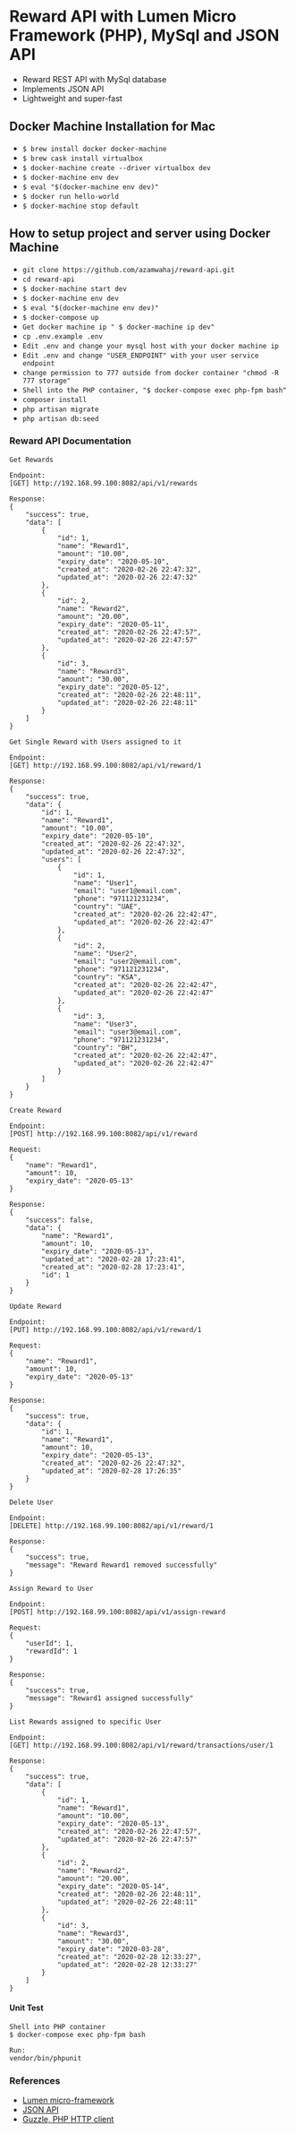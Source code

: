 # Reward API with Lumen Micro Framework (PHP), MySql and JSON API
- Reward REST API with MySql database 
- Implements JSON API
- Lightweight and super-fast

## Docker Machine Installation for Mac

- `$ brew install docker docker-machine`
- `$ brew cask install virtualbox`
- `$ docker-machine create --driver virtualbox dev`
- `$ docker-machine env dev`
- `$ eval "$(docker-machine env dev)"`
- `$ docker run hello-world`
- `$ docker-machine stop default`

## How to setup project and server using Docker Machine
- `git clone https://github.com/azamwahaj/reward-api.git`
- `cd reward-api`
- `$ docker-machine start dev`
- `$ docker-machine env dev`
- `$ eval "$(docker-machine env dev)"`
- `$ docker-compose up` 
- `Get docker machine ip " $ docker-machine ip dev"` 
- `cp .env.example .env`
- `Edit .env and change your mysql host with your docker machine ip`
- `Edit .env and change "USER_ENDPOINT" with your user service endpoint`
- `change permission to 777 outside from docker container "chmod -R 777 storage"`
- `Shell into the PHP container, "$ docker-compose exec php-fpm bash"`
- `composer install`
- `php artisan migrate`
- `php artisan db:seed`

### Reward API Documentation

```
Get Rewards

Endpoint:
[GET] http://192.168.99.100:8082/api/v1/rewards

Response:
{
    "success": true,
    "data": [
        {
            "id": 1,
            "name": "Reward1",
            "amount": "10.00",
            "expiry_date": "2020-05-10",
            "created_at": "2020-02-26 22:47:32",
            "updated_at": "2020-02-26 22:47:32"
        },
        {
            "id": 2,
            "name": "Reward2",
            "amount": "20.00",
            "expiry_date": "2020-05-11",
            "created_at": "2020-02-26 22:47:57",
            "updated_at": "2020-02-26 22:47:57"
        },
        {
            "id": 3,
            "name": "Reward3",
            "amount": "30.00",
            "expiry_date": "2020-05-12",
            "created_at": "2020-02-26 22:48:11",
            "updated_at": "2020-02-26 22:48:11"
        }
    ]
}
```

```
Get Single Reward with Users assigned to it

Endpoint:
[GET] http://192.168.99.100:8082/api/v1/reward/1

Response:
{
    "success": true,
    "data": {
        "id": 1,
        "name": "Reward1",
        "amount": "10.00",
        "expiry_date": "2020-05-10",
        "created_at": "2020-02-26 22:47:32",
        "updated_at": "2020-02-26 22:47:32",
        "users": [
            {
                "id": 1,
                "name": "User1",
                "email": "user1@email.com",
                "phone": "971121231234",
                "country": "UAE",
                "created_at": "2020-02-26 22:42:47",
                "updated_at": "2020-02-26 22:42:47"
            },
            {
                "id": 2,
                "name": "User2",
                "email": "user2@email.com",
                "phone": "971121231234",
                "country": "KSA",
                "created_at": "2020-02-26 22:42:47",
                "updated_at": "2020-02-26 22:42:47"
            },
            {
                "id": 3,
                "name": "User3",
                "email": "user3@email.com",
                "phone": "971121231234",
                "country": "BH",
                "created_at": "2020-02-26 22:42:47",
                "updated_at": "2020-02-26 22:42:47"
            }
        ]
    }
}
```

```
Create Reward

Endpoint:
[POST] http://192.168.99.100:8082/api/v1/reward

Request:
{
	"name": "Reward1",
	"amount": 10,
	"expiry_date": "2020-05-13"
}

Response:
{
    "success": false,
    "data": {
        "name": "Reward1",
        "amount": 10,
        "expiry_date": "2020-05-13",
        "updated_at": "2020-02-28 17:23:41",
        "created_at": "2020-02-28 17:23:41",
        "id": 1
    }
}
```

```
Update Reward

Endpoint:
[PUT] http://192.168.99.100:8082/api/v1/reward/1

Request:
{
	"name": "Reward1",
	"amount": 10,
	"expiry_date": "2020-05-13"
}

Response:
{
    "success": true,
    "data": {
        "id": 1,
        "name": "Reward1",
        "amount": 10,
        "expiry_date": "2020-05-13",
        "created_at": "2020-02-26 22:47:32",
        "updated_at": "2020-02-28 17:26:35"
    }
}
```

```
Delete User

Endpoint:
[DELETE] http://192.168.99.100:8082/api/v1/reward/1

Response:
{
    "success": true,
    "message": "Reward Reward1 removed successfully"
}
```

```
Assign Reward to User

Endpoint:
[POST] http://192.168.99.100:8082/api/v1/assign-reward

Request:
{
	"userId": 1,
	"rewardId": 1
}

Response:
{
    "success": true,
    "message": "Reward1 assigned successfully"
}
```

```
List Rewards assigned to specific User

Endpoint:
[GET] http://192.168.99.100:8082/api/v1/reward/transactions/user/1

Response:
{
    "success": true,
    "data": [
        {
            "id": 1,
            "name": "Reward1",
            "amount": "10.00",
            "expiry_date": "2020-05-13",
            "created_at": "2020-02-26 22:47:57",
            "updated_at": "2020-02-26 22:47:57"
        },
        {
            "id": 2,
            "name": "Reward2",
            "amount": "20.00",
            "expiry_date": "2020-05-14",
            "created_at": "2020-02-26 22:48:11",
            "updated_at": "2020-02-26 22:48:11"
        },
        {
            "id": 3,
            "name": "Reward3",
            "amount": "30.00",
            "expiry_date": "2020-03-28",
            "created_at": "2020-02-28 12:33:27",
            "updated_at": "2020-02-28 12:33:27"
        }
    ]
}
```

#### Unit Test
```
Shell into PHP container
$ docker-compose exec php-fpm bash

Run:
vendor/bin/phpunit
```

### References
- [Lumen micro-framework](https://lumen.laravel.com/)
- [JSON API](http://jsonapi.org/)
- [Guzzle, PHP HTTP client](http://docs.guzzlephp.org/en/stable/index.html)
